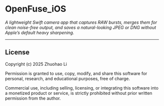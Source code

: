 # OpenFuse_iOS

_A lightweight Swift camera app that captures RAW bursts, merges them for clean noise-free output, and saves a natural-looking JPEG or DNG without Apple’s default heavy sharpening._

---

## License

Copyright (c) 2025 Zhuohao Li

Permission is granted to use, copy, modify, and share this software
for personal, research, and educational purposes, free of charge.

Commercial use, including selling, licensing, or integrating this
software into a monetized product or service, is strictly prohibited
without prior written permission from the author.

